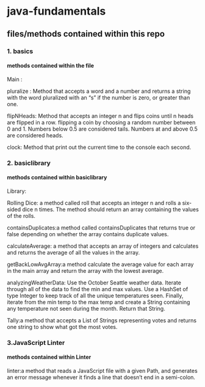 # java-fundamentals

## files/methods contained within this repo

### 1. basics

#### methods contained within the file

Main :

pluralize : Method that accepts a word and a number and returns a string with the word pluralized with an “s” if the number is zero, or greater than one.

flipNHeads: Method that accepts an integer n and flips coins until n heads are flipped in a row. flipping a coin by choosing a random number between 0 and 1. Numbers below 0.5 are considered tails. Numbers at and above 0.5 are considered heads.

clock: Method that print out the current time to the console each second.

### 2. basiclibrary

#### methods contained within basiclibrary

Library:

Rolling Dice: a method called roll that accepts an integer n and rolls a six-sided dice n times. The method should return an array containing the values of the rolls.

containsDuplicates:a method called containsDuplicates that returns true or false depending on whether the array contains duplicate values.

calculateAverage: a method that accepts an array of integers and calculates and returns the average of all the values in the array.

getBackLowAvgArray:a method calculate the average value for each array in the main array and return the array with the lowest average.

analyzingWeatherData:
Use the October Seattle weather data. Iterate through all of the data to find the min and max values. Use a HashSet of type Integer to keep track of all the unique temperatures seen. Finally, iterate from the min temp to the max temp and create a String containing any temperature not seen during the month. Return that String.

Tally:a method that accepts a List of Strings representing votes and returns one string to show what got the most votes.

### 3.JavaScript Linter

#### methods contained within Linter

linter:a method that reads a JavaScript file with a given Path, and generates an error message whenever it finds a line that doesn’t end in a semi-colon.
